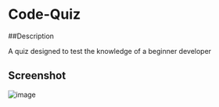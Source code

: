 # Code-Quiz

##Description

A quiz designed to test the knowledge of a beginner developer

## Screenshot
![image](https://user-images.githubusercontent.com/94014154/148710027-5277c868-6db8-4a20-9434-1cacb3694d5d.png)
